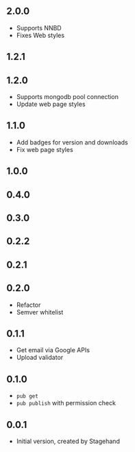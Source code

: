 ## 2.0.0

- Supports NNBD
- Fixes Web styles

## 1.2.1

## 1.2.0

- Supports mongodb pool connection
- Update web page styles

## 1.1.0

- Add badges for version and downloads
- Fix web page styles

## 1.0.0

## 0.4.0

## 0.3.0

## 0.2.2

## 0.2.1

## 0.2.0

- Refactor
- Semver whitelist

## 0.1.1

- Get email via Google APIs
- Upload validator

## 0.1.0

- `pub get`
- `pub publish` with permission check

## 0.0.1

- Initial version, created by Stagehand
